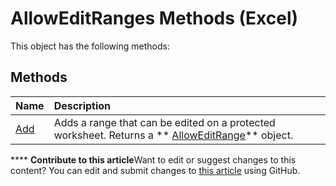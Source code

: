 
# AllowEditRanges Methods (Excel)
This object has the following methods:

## Methods



|**Name**|**Description**|
|:-----|:-----|
| [Add](f88d900d-4974-4d8d-6279-0be6376fc232.md)|Adds a range that can be edited on a protected worksheet. Returns a  ** [AllowEditRange](2bfd80d1-3a59-162e-194a-8699ca6b0d4b.md)** object.|

****   **Contribute to this article**Want to edit or suggest changes to this content? You can edit and submit changes to  [this article](https://github.com/jhershey00/VBA_Excel_Test/OpenXMLCon/articles/8233013f-c038-4110-a225-f652fb5e3051.md) using GitHub.

